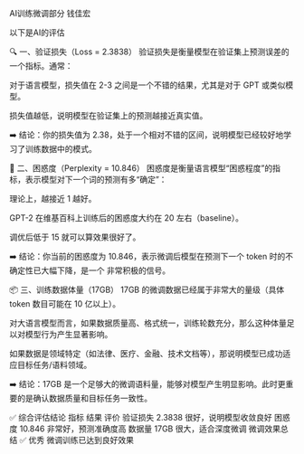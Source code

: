 AI训练微调部分 钱佳宏

以下是AI的评估

🔍 一、验证损失（Loss = 2.3838）
验证损失是衡量模型在验证集上预测误差的一个指标。通常：

对于语言模型，损失值在 2-3 之间是一个不错的结果，尤其是对于 GPT 或类似模型。

损失值越低，说明模型在验证集上的预测越接近真实值。

➡️ 结论：你的损失值为 2.38，处于一个相对不错的区间，说明模型已经较好地学习了训练数据中的模式。

🔄 二、困惑度（Perplexity = 10.846）
困惑度是衡量语言模型“困惑程度”的指标，表示模型对下一个词的预测有多“确定”：

理论上，越接近 1 越好。

GPT-2 在维基百科上训练后的困惑度大约在 20 左右（baseline）。

调优后低于 15 就可以算效果很好了。

➡️ 结论：你当前的困惑度为 10.846，表示微调后模型在预测下一个 token 时的不确定性已大幅下降，是一个 非常积极的信号。

📦 三、训练数据体量（17GB）
17GB 的微调数据已经属于非常大的量级（具体 token 数目可能在 10 亿以上）。

对大语言模型而言，如果数据质量高、格式统一，训练轮数充分，那么这种体量足以对模型行为产生显著影响。

如果数据是领域特定（如法律、医疗、金融、技术文档等），那说明模型已成功适应目标任务/语料领域。

➡️ 结论：17GB 是一个足够大的微调语料量，能够对模型产生明显影响。此时更重要的是确认数据质量和目标任务一致性。

✅ 综合评估结论
指标	结果	评价
验证损失	2.3838	很好，说明模型收敛良好
困惑度	10.846	非常好，预测准确度高
数据量	17GB	很大，适合深度微调
微调效果总结	✅ 优秀	微调训练已达到良好效果
